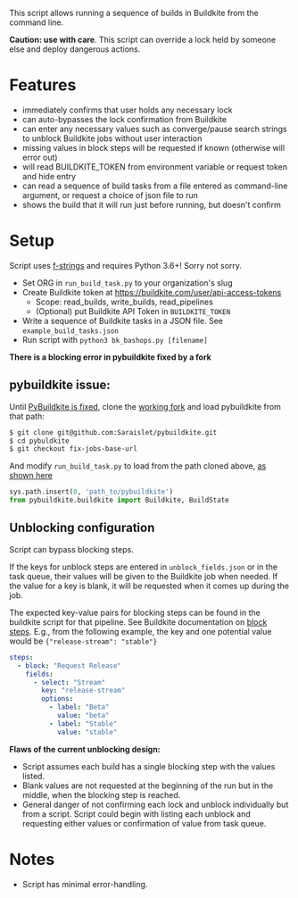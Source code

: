 This script allows running a sequence of builds in Buildkite from the command line.

**Caution: use with care**. This script can override a lock held by someone else and deploy dangerous actions.

# Features

* immediately confirms that user holds any necessary lock
* can auto-bypasses the lock confirmation from Buildkite
* can enter any necessary values such as converge/pause search strings to unblock Buildkite jobs without user interaction
* missing values in block steps will be requested if known (otherwise will error out)
* will read BUILDKITE_TOKEN from environment variable or request token and hide entry
* can read a sequence of build tasks from a file entered as command-line argument, or request a choice of json file to run
* shows the build that it will run just before running, but doesn't confirm

# Setup

Script uses [f-strings](https://realpython.com/python-f-strings/) and requires Python 3.6+! Sorry not sorry.

* Set ORG in `run_build_task.py` to your organization's slug
* Create Buildkite token at https://buildkite.com/user/api-access-tokens
  * Scope: read_builds, write_builds, read_pipelines
  * (Optional) put Buildkite API Token in `BUILDKITE_TOKEN`
* Write a sequence of Buildkite tasks in a JSON file. See `example_build_tasks.json`
* Run script with `python3 bk_bashops.py [filename]`

**There is a blocking error in pybuildkite fixed by a fork**

## **pybuildkite issue:**
Until [PyBuildkite is fixed](https://github.com/pyasi/pybuildkite/pull/35), clone the [working fork](https://github.com/Saraislet/pybuildkite/tree/fix-jobs-base-url) and load pybuildkite from that path:
```bash
$ git clone git@github.com:Saraislet/pybuildkite.git
$ cd pybuldkite
$ git checkout fix-jobs-base-url
```

And modify `run_build_task.py` to load from the path cloned above, [as shown here](https://github.com/PagerDuty/security-scripts/blob/1d358add519a6059b9b43678fc84c17e0fd42b05/bk_bashops/run_build_task.py#L7-L8)
```python
sys.path.insert(0, 'path_to/pybuildkite')
from pybuildkite.buildkite import Buildkite, BuildState
```

## Unblocking configuration

Script can bypass blocking steps.

If the keys for unblock steps are entered in `unblock_fields.json` or in the task queue, their values will be given to the Buildkite job when needed. If the value for a key is blank, it will be requested when it comes up during the job.

The expected key-value pairs for blocking steps can be found in the buildkite script for that pipeline. See Buildkite documentation on [block steps](https://buildkite.com/docs/pipelines/block-step). E.g., from the following example, the key and one potential value would be `{"release-stream": "stable"}`
```yaml
steps:
  - block: "Request Release"
    fields:
      - select: "Stream"
        key: "release-stream"
        options:
          - label: "Beta"
            value: "beta"
          - label: "Stable"
            value: "stable"
```

**Flaws of the current unblocking design:**

* Script assumes each build has a single blocking step with the values listed.
* Blank values are not requested at the beginning of the run but in the middle, when the blocking step is reached.
* General danger of not confirming each lock and unblock individually but from a script. Script could begin with listing each unblock and requesting either values or confirmation of value from task queue.

# Notes

* Script has minimal error-handling.

